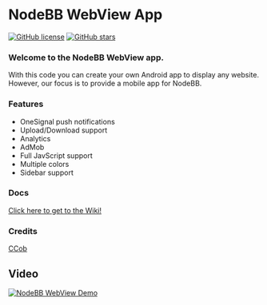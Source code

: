 # NodeBB WebView App
[![GitHub license](https://img.shields.io/github/license/ReyKoxha/nodebb-webview.svg)](https://github.com/ReyKoxha/nodebb-webview/blob/master/LICENSE.md) [![GitHub stars](https://img.shields.io/github/stars/ReyKoxha/nodebb-webview.svg)](https://github.com/ReyKoxha/nodebb-webview/stargazers)

### Welcome to the NodeBB WebView app.
With this code you can create your own Android app to display any website.
However, our focus is to provide a mobile app for NodeBB.

### Features
- OneSignal push notifications
- Upload/Download support
- Analytics
- AdMob
- Full JavScript support
- Multiple colors
- Sidebar support

### Docs
[Click here to get to the Wiki!](https://github.com/ReyKoxha/nodebb-webview/wiki)


### Credits
[CCob](https://github.com/CCob)

## Video
[![NodeBB WebView Demo](https://img.youtube.com/vi/GNykegU1Z08/0.jpg)](https://www.youtube.com/watch?v=GNykegU1Z08)
